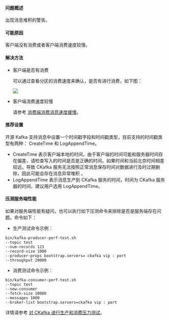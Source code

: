 #### 问题概述[](id:1)

出现消息堆积的警告。

#### 可能原因[](id:2)

客户端没有消费或者客户端消费速度较慢。

#### 解决方法[](id:3)

- 客户端是否有消费

  可以通过查看分区的消费速度来确认，是否有进行消费，如下图：

  ![](https://main.qcloudimg.com/raw/e48ab4cc7aa70d8e205f5cc220580341.jpg)

- 客户端消费速度较慢

  请参考 [消费端消费消息速度缓慢](https://cloud.tencent.com/document/product/597/60501)。

#### 推荐设置[](id:4)

开源 Kafka 支持消息中设置一个时间戳字段和时间戳类型，目前支持的时间戳类型有两种： CreateTime 和 LogAppendTime。

- CreateTime 表示客户端本地的时间，由于客户端的时间可能和服务器时间存在偏差，请检查写入的时间是否是正确的时间。如果时间和当前北京时间相差较远，导致 CKafka 服务无法按照正常消息保存时间对数据进行及时过期删除，因此可能会存在消息异常堆积 。
- LogAppendTime 表示消息生产到 CKafka 服务的时间，时间为 CKafka 服务器的时间，建议用户选用 LogAppendTime。



#### 压测服务端性能[](id:5)

如果对服务端性能有疑问，也可以执行如下压测命令来排除是否是服务端存在问题。命令如下：

- 生产测试命令示例：
```
bin/kafka-producer-perf-test.sh   
--topic test 
--num-records 123 
--record-size 1000  
--producer-props bootstrap.servers= ckafka vip : port 
--throughput 20000   
```

- 消费测试命令示例：
```
bin/kafka-consumer-perf-test.sh   
--topic test 
--new-consumer  
--fetch-size 10000 
--messages 1000  
--broker-list bootstrap.servers=ckafka vip : port
```

详情请参考 [对 CKafka 进行生产和消费压力测试](https://cloud.tencent.com/document/product/597/19527)。
